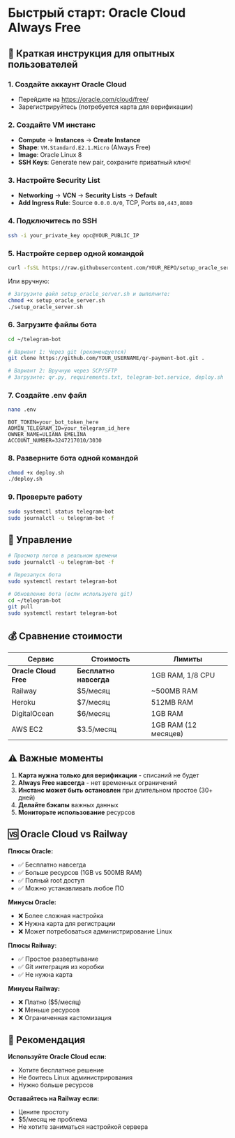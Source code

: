 # Быстрый старт: Oracle Cloud Always Free

## 🎯 Краткая инструкция для опытных пользователей

### 1. Создайте аккаунт Oracle Cloud
- Перейдите на https://oracle.com/cloud/free/
- Зарегистрируйтесь (потребуется карта для верификации)

### 2. Создайте VM инстанс
- **Compute** → **Instances** → **Create Instance**
- **Shape**: `VM.Standard.E2.1.Micro` (Always Free)
- **Image**: Oracle Linux 8
- **SSH Keys**: Generate new pair, сохраните приватный ключ!

### 3. Настройте Security List
- **Networking** → **VCN** → **Security Lists** → **Default**
- **Add Ingress Rule**: Source `0.0.0.0/0`, TCP, Ports `80,443,8080`

### 4. Подключитесь по SSH
```bash
ssh -i your_private_key opc@YOUR_PUBLIC_IP
```

### 5. Настройте сервер одной командой
```bash
curl -fsSL https://raw.githubusercontent.com/YOUR_REPO/setup_oracle_server.sh | bash
```

Или вручную:
```bash
# Загрузите файл setup_oracle_server.sh и выполните:
chmod +x setup_oracle_server.sh
./setup_oracle_server.sh
```

### 6. Загрузите файлы бота
```bash
cd ~/telegram-bot

# Вариант 1: Через git (рекомендуется)
git clone https://github.com/YOUR_USERNAME/qr-payment-bot.git .

# Вариант 2: Вручную через SCP/SFTP
# Загрузите: qr.py, requirements.txt, telegram-bot.service, deploy.sh
```

### 7. Создайте .env файл
```bash
nano .env
```
```
BOT_TOKEN=your_bot_token_here
ADMIN_TELEGRAM_ID=your_telegram_id_here
OWNER_NAME=ULIANA EMELINA
ACCOUNT_NUMBER=3247217010/3030
```

### 8. Разверните бота одной командой
```bash
chmod +x deploy.sh
./deploy.sh
```

### 9. Проверьте работу
```bash
sudo systemctl status telegram-bot
sudo journalctl -u telegram-bot -f
```

## 🔧 Управление

```bash
# Просмотр логов в реальном времени
sudo journalctl -u telegram-bot -f

# Перезапуск бота
sudo systemctl restart telegram-bot

# Обновление бота (если используете git)
cd ~/telegram-bot
git pull
sudo systemctl restart telegram-bot
```

## 💰 Сравнение стоимости

| Сервис | Стоимость | Лимиты |
|--------|-----------|--------|
| **Oracle Cloud Free** | **Бесплатно навсегда** | 1GB RAM, 1/8 CPU |
| Railway | $5/месяц | ~500MB RAM |
| Heroku | $7/месяц | 512MB RAM |
| DigitalOcean | $6/месяц | 1GB RAM |
| AWS EC2 | $3.5/месяц | 1GB RAM (12 месяцев) |

## ⚠️ Важные моменты

1. **Карта нужна только для верификации** - списаний не будет
2. **Always Free навсегда** - нет временных ограничений  
3. **Инстанс может быть остановлен** при длительном простое (30+ дней)
4. **Делайте бэкапы** важных данных
5. **Мониторьте использование** ресурсов

## 🆚 Oracle Cloud vs Railway

**Плюсы Oracle:**
- ✅ Бесплатно навсегда
- ✅ Больше ресурсов (1GB vs 500MB RAM)
- ✅ Полный root доступ
- ✅ Можно устанавливать любое ПО

**Минусы Oracle:**
- ❌ Более сложная настройка
- ❌ Нужна карта для регистрации
- ❌ Может потребоваться администрирование Linux

**Плюсы Railway:**
- ✅ Простое развертывание
- ✅ Git интеграция из коробки
- ✅ Не нужна карта

**Минусы Railway:**
- ❌ Платно ($5/месяц)
- ❌ Меньше ресурсов
- ❌ Ограниченная кастомизация

## 🎯 Рекомендация

**Используйте Oracle Cloud если:**
- Хотите бесплатное решение
- Не боитесь Linux администрирования
- Нужно больше ресурсов

**Оставайтесь на Railway если:**
- Цените простоту
- $5/месяц не проблема
- Не хотите заниматься настройкой сервера

